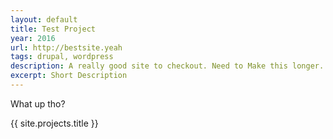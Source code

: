 ```yaml
---
layout: default
title: Test Project
year: 2016
url: http://bestsite.yeah
tags: drupal, wordpress
description: A really good site to checkout. Need to Make this longer. Lorem Lorem Lorem Quiver is a notebook built for programmers. It lets you easily mix text, code, Markdown and LaTeX within one note, edit code with an awesome code editor, live preview Markdown and LaTeX, and find any note instantly via the full-text search. 
excerpt: Short Description
---
```


What up tho?

{{ site.projects.title }}